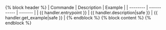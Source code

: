 {% block header %}
| Commande | Description | Example |
| -------- | ----------- | ------- |
| {{ handler.entrypoint }} | {{ handler.description|safe }} | {{ handler.get_example|safe }} |
{% endblock %}
{% block content %}
{% endblock %}
